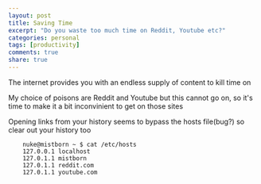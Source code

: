 ```yaml
---
layout: post
title: Saving Time
excerpt: "Do you waste too much time on Reddit, Youtube etc?"
categories: personal
tags: [productivity]
comments: true
share: true
---
```


The internet provides you with an endless supply of content to kill time on

My choice of poisons are Reddit and Youtube but this cannot go on, so it's time to make it a bit inconvinient to get on those sites

Opening links from your history seems to bypass the hosts file(bug?) so clear out your history too

```shell
    nuke@mistborn ~ $ cat /etc/hosts
    127.0.0.1 localhost
    127.0.1.1 mistborn
    127.0.1.1 reddit.com
    127.0.1.1 youtube.com
```
